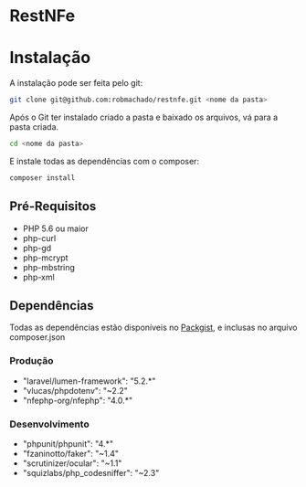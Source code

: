 # RestNFe

# Instalação

A instalação pode ser feita pelo git:
```bash
git clone git@github.com:robmachado/restnfe.git <nome da pasta>
```
Após o Git ter instalado criado a pasta e baixado os arquivos, vá para a pasta criada.
```bash
cd <nome da pasta>
```
E instale todas as dependências com o composer:
```bash
composer install
```

## Pré-Requisitos
- PHP 5.6 ou maior
- php-curl
- php-gd
- php-mcrypt
- php-mbstring
- php-xml

## Dependências

Todas as dependências estão disponíveis no [Packgist](https://packagist.org/), e inclusas no arquivo composer.json

### Produção

- "laravel/lumen-framework": "5.2.*"
- "vlucas/phpdotenv": "~2.2"
- "nfephp-org/nfephp": "4.0.*"

### Desenvolvimento

- "phpunit/phpunit": "4.*"
- "fzaninotto/faker": "~1.4"
- "scrutinizer/ocular": "~1.1"
- "squizlabs/php_codesniffer": "~2.3"
